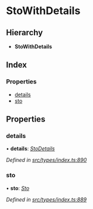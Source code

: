 # StoWithDetails

## Hierarchy

* **StoWithDetails**

## Index

### Properties

* [details](stowithdetails.md#details)
* [sto](stowithdetails.md#sto)

## Properties

### details

• **details**: [_StoDetails_](stodetails.md)

_Defined in_ [_src/types/index.ts:890_](https://github.com/PolymathNetwork/polymesh-sdk/blob/56921667/src/types/index.ts#L890)

### sto

• **sto**: [_Sto_](../classes/sto.md)

_Defined in_ [_src/types/index.ts:889_](https://github.com/PolymathNetwork/polymesh-sdk/blob/56921667/src/types/index.ts#L889)

